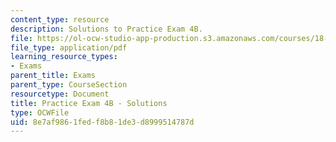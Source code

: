 ```yaml
---
content_type: resource
description: Solutions to Practice Exam 4B.
file: https://ol-ocw-studio-app-production.s3.amazonaws.com/courses/18-02-multivariable-calculus-fall-2007/8e7af9861fedf8b81de3d8999514787d_prac4bsol.pdf
file_type: application/pdf
learning_resource_types:
- Exams
parent_title: Exams
parent_type: CourseSection
resourcetype: Document
title: Practice Exam 4B - Solutions
type: OCWFile
uid: 8e7af986-1fed-f8b8-1de3-d8999514787d
---
```

